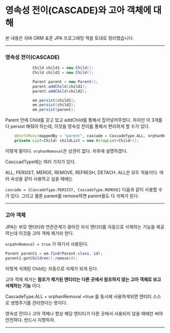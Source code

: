 # 영속성 전이(CASCADE)와 고아 객체에 대해

본 내용은 자바 ORM 표준 JPA 프로그래밍 책을 토대로 정리했습니다.  

***

### 영속성 전이(CASCADE)

```java
            Child child1 = new Child();
            Child child2 = new Child();

            Parent parent = new Parent();
            parent.addChild(child1);
            parent.addChild(child2);

            em.persist(child1);
            em.persist(child2);
            em.persist(parent);
```

Parent 안에 Child를 갖고 있고 addChild를 통해서 집어넣어주었다. 하지만 이 3개를 다 persist 해줘야 하는데, 이것을 영속성 전이를 통해서 편리하게 할 수가 있다.  

```java
    @OneToMany(mappedBy = "parent", cascade = CascadeType.ALL, orphanRemoval = true)
    private List<Child> childList = new ArrayList<Child>();
```

이렇게 말이다. ``orphanRemoval``은 상관이 없다. 차후에 설명하겠다.  

CasccadType에는 여러 가지가 있다.  

ALL, PERSIST, MERGE, REMOVE, REFRESH, DETACH. ALL은 모두 적용이다. 여러 속성을 같이 사용하고 싶을 때에는  

``cascade = {CascadeType.PERSIST, CascadeType.REMOVE}`` 다음과 같이 사용할 수가 있다. 그리고 물론 parent를 remove하면 parent들도 다 삭제가 된다.  

***

### 고아 객체

JPA는 부모 엔티티와 연관관계가 끊어진 자식 엔티티를 자동으로 삭제하는 기능을 제공하는데 이것을 고아 객체 제거라 한다.  

``orpahnRemoval = true`` 가 여기서 사용된다.  

```java
Parent parent1 = em.find(Parent.class, id);
parent1.getChildren().remove(0);
```

이렇게 삭제된 Child는 자동으로 삭제가 되게 된다.  

고아 객체 제거는 **참조가 제거된 엔티티는 다른 곳에서 참조하지 않는 고아 객체로 보고 삭제하는 기능** 이다.  



CascadeType.ALL + orphanRemoval =true 를 동시에 사용하게되면 엔티티 스스로 생명주기를 관리한다는 뜻이다.  

영속성 전이나 고아 객체나 항상 해당 엔티티가 다른 곳에서 사용되지 않을 때에만 써야 안전하다. 반드시 지향하자.  

***